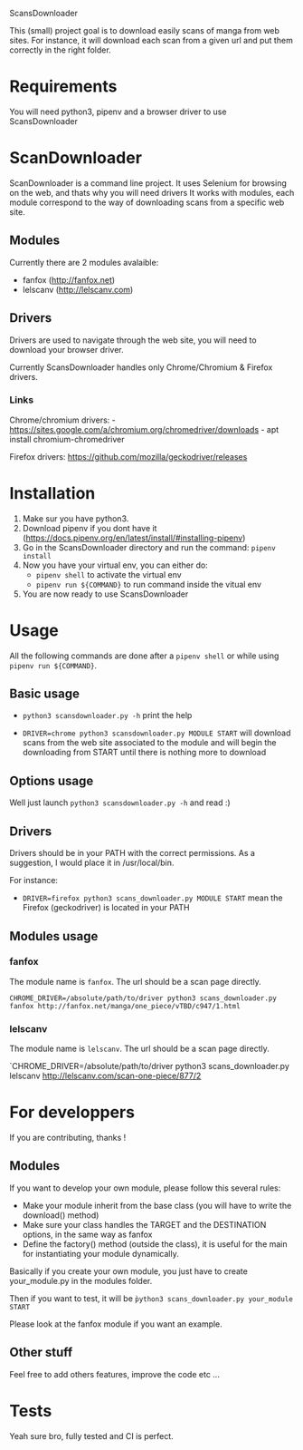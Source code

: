 ScansDownloader


This (small) project goal is to download easily scans of manga from web sites.
For instance, it will download each scan from a given url and put them correctly in the right folder.

# Requirements

You will need python3, pipenv and a browser driver to use ScansDownloader

# ScanDownloader

ScanDownloader is a command line project.
It uses Selenium for browsing on the web, and thats why you will need drivers
It works with modules, each module correspond to the way of downloading scans from a specific web site.

## Modules
Currently there are 2 modules avalaible:
   - fanfox (http://fanfox.net)
   - lelscanv (http://lelscanv.com)


## Drivers

Drivers are used to navigate through the web site, you will need to download your browser driver.

Currently ScansDownloader handles only Chrome/Chromium & Firefox drivers.

### Links

Chrome/chromium drivers:
       - https://sites.google.com/a/chromium.org/chromedriver/downloads
       - apt install chromium-chromedriver

Firefox drivers: https://github.com/mozilla/geckodriver/releases

# Installation

1) Make sur you have python3.
2) Download pipenv if you dont have it (https://docs.pipenv.org/en/latest/install/#installing-pipenv)
3) Go in the ScansDownloader directory and run the command: `pipenv install`
4) Now you have your virtual env, you can either do:
   - `pipenv shell` to activate the virtual env
   - `pipenv run ${COMMAND}` to run command inside the vitual env
5) You are now ready to use ScansDownloader

# Usage

All the following commands are done after a `pipenv shell` or while using `pipenv run ${COMMAND}`.

## Basic usage

- `python3 scansdownloader.py -h` print the help

- `DRIVER=chrome python3 scansdownloader.py MODULE START` will download scans from the web site associated to the module
  and will begin the downloading from START until there is nothing more to download

## Options usage

Well just launch `python3 scansdownloader.py -h` and read :)

## Drivers

Drivers should be in your PATH with the correct permissions.
As a suggestion, I would place it in /usr/local/bin.

For instance:
  - `DRIVER=firefox python3 scans_downloader.py MODULE START` mean the Firefox (geckodriver)
    is located in your PATH

## Modules usage

### fanfox

The module name is `fanfox`. The url should be a scan page directly.

`CHROME_DRIVER=/absolute/path/to/driver python3 scans_downloader.py fanfox http://fanfox.net/manga/one_piece/vTBD/c947/1.html`

### lelscanv

The module name is `lelscanv`. The url should be a scan page directly.

`CHROME_DRIVER=/absolute/path/to/driver python3 scans_downloader.py lelscanv http://lelscanv.com/scan-one-piece/877/2


# For developpers

If you are contributing, thanks !

## Modules

If you want to develop your own module, please follow this several rules:
- Make your module inherit from the base class (you will have to write the download() method)
- Make sure your class handles the TARGET and the DESTINATION options, in the same way as fanfox
- Define the factory() method (outside the class), it is useful for the main for instantiating your module dynamically.

Basically if you create your own module, you just have to create your_module.py in the modules folder.

Then if you want to test, it will be `̀python3 scans_downloader.py your_module START`

Please look at the fanfox module if you want an example.

## Other stuff

Feel free to add others features, improve the code etc ...

# Tests

Yeah sure bro, fully tested and CI is perfect.
